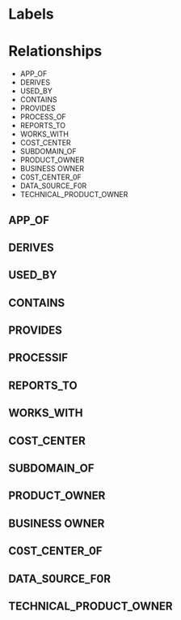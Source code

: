 # Labels
## 

# Relationships
- APP_OF
- DERIVES
- USED_BY
- CONTAINS
- PROVIDES
- PROCESS_OF
- REPORTS_TO
- WORKS_WITH
- COST_CENTER
- SUBDOMAIN_OF
- PRODUCT_OWNER
- BUSINESS OWNER
- C0ST_CENTER_0F
- DATA_S0URCE_F0R
- TECHNICAL_PRODUCT_OWNER

## APP_OF
## DERIVES
## USED_BY
## CONTAINS
## PROVIDES
## PROCESSIF
## REPORTS_TO
## WORKS_WITH
## COST_CENTER
## SUBDOMAIN_OF
## PRODUCT_OWNER
## BUSINESS OWNER
## C0ST_CENTER_0F
## DATA_S0URCE_F0R
## TECHNICAL_PRODUCT_OWNER
